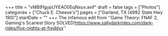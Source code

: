 +++
title = "vMB91gypUYEAO0EqNxuv.avif"
draft = false
tags = ["Photos"]
categories = ["Chuck E. Cheese's"]
pages = ["Garland, TX (4992 State Hwy 190)"]
startDate = ""
+++
The infamous edit from ''Game Theory: FNAF 2, Gaming's Scariest Story SOLVED!https://www.sallydarkrides.com/dark-rides/five-nights-at-freddys''
